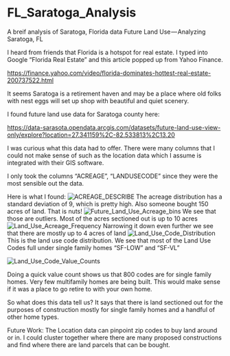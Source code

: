 # FL_Saratoga_Analysis
A breif analysis of Saratoga, Florida data
Future Land Use — Analyzing Saratoga, FL

I heard from friends that Florida is a hotspot for real estate. I typed into Google “Florida Real Estate” and this article popped up from Yahoo Finance.

https://finance.yahoo.com/video/florida-dominates-hottest-real-estate-200737522.html

It seems Saratoga is a retirement haven and may be a place where old folks with nest eggs will set up shop with beautiful and quiet scenery.

I found future land use data for Saratoga county here:

https://data-sarasota.opendata.arcgis.com/datasets/future-land-use-view-only/explore?location=27.341159%2C-82.533813%2C13.20

I was curious what this data had to offer. There were many columns that I could not make sense of such as the location data which I assume is integrated with their GIS software.

I only took the columns “ACREAGE”, “LANDUSECODE” since they were the most sensible out the data.

Here is what I found:
![ACREAGE_DESCRIBE](https://user-images.githubusercontent.com/62908910/148655141-54ca7857-020a-435b-b9ce-031a94574cc8.PNG)
The acreage distribution has a standard deviation of 9, which is pretty high. Also someone bought 150 acres of land. That is nuts!
![Future_Land_Use_Acreage_bins](https://user-images.githubusercontent.com/62908910/148655154-dd96c9f3-48f2-4d05-83da-20347758aa56.PNG)
We see that those are outliers. Most of the acres sectioned out is up to 10 acres
![Land_Use_Acreage_Frequency](https://user-images.githubusercontent.com/62908910/148655162-5f699501-1bf0-4227-b059-ae3c80018c22.PNG)
Narrowing it down even further we see that there are mostly up to 4 acres of land
![Land_Use_Code_Distribution](https://user-images.githubusercontent.com/62908910/148655175-d165d322-ed85-4596-933e-6977dc3b41d4.PNG)
This is the land use code distribution. We see that most of the Land Use Codes full under single family homes “SF-LOW” and “SF-VL”

![Land_Use_Code_Value_Counts](https://user-images.githubusercontent.com/62908910/148655191-fd11a29f-d27d-4695-8153-a77336baf487.PNG)


Doing a quick value count shows us that 800 codes are for single family homes. Very few multifamily homes are being built. This would make sense if it was a place to go retire to with your own home.

So what does this data tell us? It says that there is land sectioned out for the purposes of construction mostly for single family homes and a handful of other home types.

Future Work: The Location data can pinpoint zip codes to buy land around or in. I could cluster together where there are many proposed constructions and find where there are land parcels that can be bought.
